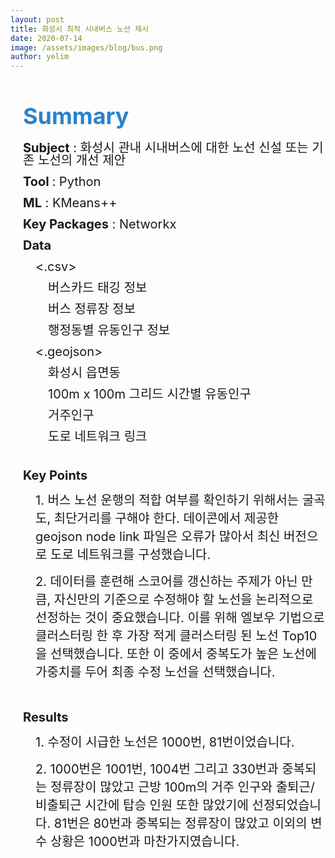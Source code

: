```yaml
---
layout: post
title: 화성시 최적 시내버스 노선 제시
date: 2020-07-14
image: /assets/images/blog/bus.png
author: yelim
---
```



<p>&nbsp;</p>
<div class="post_head" style="margin-left: 20px; line-height: 1.5;"><span style="font-size: 36px; color: #2c82c9;"><strong>Summary</strong></span></div>
<section class="post_info">
<p style="margin-left: 20px; line-height: 1;"><span style="font-size: 15pt;"><strong>Subject</strong> : 화성시 관내 시내버스에 대한 노선 신설 또는 기존 노선의 개선 제안</span></p>
<p style="margin-left: 20px; line-height: 1;"><span style="font-size: 15pt;"><strong>Tool </strong>: Python</span></p>
<p style="margin-left: 20px; line-height: 1;"><span style="font-size: 15pt;"><strong>ML</strong> : KMeans++</span></p>
<p style="margin-left: 20px; line-height: 1;"><span style="font-size: 15pt;"><strong>Key Packages</strong> : Networkx</span></p>
<p style="margin-left: 20px; line-height: 1;"><span style="font-size: 15pt;"><strong>Data</strong></span></p>
<p style="margin-left: 40px; line-height: 1;"><span style="font-size: 15pt;">&lt;.csv&gt;</span></p>
<p style="margin-left: 60px; line-height: 1;"><span style="font-size: 15pt;">버스카드 태깅 정보</span></p>
<p style="margin-left: 60px; line-height: 1;"><span style="font-size: 15pt;">버스 정류장 정보</span></p>
<p style="margin-left: 60px; line-height: 1;"><span style="font-size: 15pt;">행정동별 유동인구 정보</span></p>
<p style="margin-left: 40px; line-height: 1;"><span style="font-size: 15pt;">&lt;.geojson&gt;</span></p>
<p style="margin-left: 60px; line-height: 1;"><span style="font-size: 15pt;">화성시 읍면동</span></p>
<p style="margin-left: 60px; line-height: 1;"><span style="font-size: 15pt;">100m x 100m 그리드 시간별 유동인구</span></p>
<p style="margin-left: 60px; line-height: 1;"><span style="font-size: 15pt;">거주인구</span></p>
<p style="margin-left: 60px; line-height: 1;"><span style="font-size: 15pt;">도로 네트워크 링크</span></p>
<p style="margin-left: 20px; line-height: 1;">&nbsp;</p>
</section>
<section class="key_points">
<p style="margin-left: 20px; line-height: 1;"><span style="font-size: 15pt;"><strong>Key Points</strong></span></p>
<p style="margin-left: 40px;"><span style="font-size: 15pt;">1. 버스 노선 운행의 적합 여부를 확인하기 위해서는 굴곡도, 최단거리를 구해야 한다. 데이콘에서 제공한 geojson node link 파일은 오류가 많아서 최신 버전으로 도로 네트워크를 구성했습니다.</span></p>
<p style="margin-left: 40px;"><span style="font-size: 15pt;">2. 데이터를 훈련해 스코어를 갱신하는 주제가 아닌 만큼, 자신만의 기준으로 수정해야 할 노선을 논리적으로 선정하는 것이 중요했습니다. 이를 위해 엘보우 기법으로 클러스터링 한 후 가장 적게 클러스터링 된 노선 Top10을 선택했습니다. 또한 이 중에서 중복도가 높은 노선에 가중치를 두어 최종 수정 노선을 선택했습니다.</span></p>
</section>
<p style="line-height: 1.5;">&nbsp;</p>
<section class="results">
<p style="margin-left: 20px; line-height: 1;"><span style="font-size: 15pt;"><strong>Results</strong></span></p>
<p style="margin-left: 40px;"><span style="font-size: 15pt;">1. 수정이 시급한 노선은 1000번, 81번이었습니다.&nbsp;</span></p>
<p style="margin-left: 40px;"><span style="font-size: 15pt;">2. 1000번은 1001번, 1004번 그리고 330번과 중복되는 정류장이 많았고 근방 100m의 거주 인구와 출퇴근/비출퇴근 시간에 탑승 인원 또한 많았기에 선정되었습니다. 81번은 80번과 중복되는 정류장이 많았고 이외의 변수 상황은 1000번과 마찬가지였습니다.</span></p>
</section>
<p style="line-height: 1.5;">&nbsp;</p>
